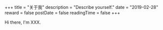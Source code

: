 +++
title = "关于我"
description = "Describe yourself."
date = "2019-02-28"
reward = false
postDate = false
readingTime = false
+++

Hi there, I'm XXX.

